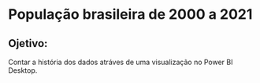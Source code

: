 # População brasileira de 2000 a 2021

## Ojetivo: 

Contar a história dos dados atráves de uma visualização no Power BI Desktop.
